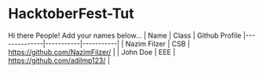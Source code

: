 # HacktoberFest-Tut

Hi there People! Add your names below...
| Name         | Class     | Github Profile
|--------------|-----------|-----------|
| Nazim Filzer | CSB       | https://github.com/NazimFilzer/ |
| John Doe     | EEE       | https://github.com/adilmp123/ |

